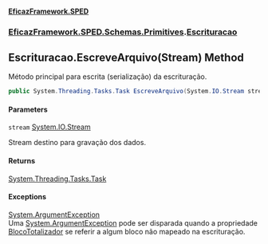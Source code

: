 #### [EficazFramework.SPED](EficazFrameworkSPED.md 'EficazFramework SPED')
### [EficazFramework.SPED.Schemas.Primitives](EficazFramework.SPED.Schemas.Primitives.md 'EficazFramework.SPED.Schemas.Primitives').[Escrituracao](EficazFramework.SPED.Schemas.Primitives/Escrituracao.md 'EficazFramework.SPED.Schemas.Primitives.Escrituracao')

## Escrituracao.EscreveArquivo(Stream) Method

Método principal para escrita (serialização) da escrituração.

```csharp
public System.Threading.Tasks.Task EscreveArquivo(System.IO.Stream stream);
```
#### Parameters

<a name='EficazFramework.SPED.Schemas.Primitives.Escrituracao.EscreveArquivo(System.IO.Stream).stream'></a>

`stream` [System.IO.Stream](https://docs.microsoft.com/en-us/dotnet/api/System.IO.Stream 'System.IO.Stream')

Stream destino para gravação dos dados.

#### Returns
[System.Threading.Tasks.Task](https://docs.microsoft.com/en-us/dotnet/api/System.Threading.Tasks.Task 'System.Threading.Tasks.Task')

#### Exceptions

[System.ArgumentException](https://docs.microsoft.com/en-us/dotnet/api/System.ArgumentException 'System.ArgumentException')  
Uma [System.ArgumentException](https://docs.microsoft.com/en-us/dotnet/api/System.ArgumentException 'System.ArgumentException') pode ser disparada quando a propriedade   
            [BlocoTotalizador](EficazFramework.SPED.Schemas.Primitives/Escrituracao.md#EficazFramework.SPED.Schemas.Primitives.Escrituracao.BlocoTotalizador 'EficazFramework.SPED.Schemas.Primitives.Escrituracao.BlocoTotalizador') se referir a algum bloco não mapeado na escrituração.